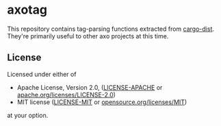 # axotag

This repository contains tag-parsing functions extracted from [cargo-dist](http://github.com/axodotdev/cargo-dist). They're primarily useful to other axo projects at this time.

## License

Licensed under either of

* Apache License, Version 2.0, ([LICENSE-APACHE](LICENSE-APACHE) or [apache.org/licenses/LICENSE-2.0](https://www.apache.org/licenses/LICENSE-2.0))
* MIT license ([LICENSE-MIT](LICENSE-MIT) or [opensource.org/licenses/MIT](https://opensource.org/licenses/MIT))

at your option.

